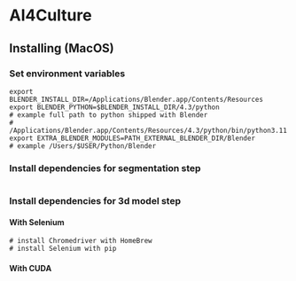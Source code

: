 # AI4Culture

## Installing (MacOS)

### Set environment variables

```
export BLENDER_INSTALL_DIR=/Applications/Blender.app/Contents/Resources
export BLENDER_PYTHON=$BLENDER_INSTALL_DIR/4.3/python
# example full path to python shipped with Blender
# /Applications/Blender.app/Contents/Resources/4.3/python/bin/python3.11
export EXTRA_BLENDER_MODULES=PATH_EXTERNAL_BLENDER_DIR/Blender
# example /Users/$USER/Python/Blender
```

### Install dependencies for segmentation step

```
```

### Install dependencies for 3d model step
#### With Selenium
```
# install Chromedriver with HomeBrew
# install Selenium with pip
```

#### With CUDA
```
```
